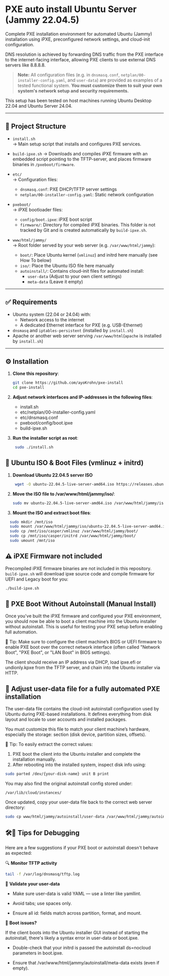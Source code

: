 # PXE auto install Ubuntu Server (Jammy 22.04.5)

Complete PXE installation environment for automated Ubuntu (Jammy) installation using iPXE, preconfigured network settings, and cloud-init configuration.

DNS resolution is achieved by forwarding DNS traffic from the PXE interface to the internet-facing interface, 
allowing PXE clients to use external DNS servers like 8.8.8.8. 

> **Note:** All configuration files (e.g. in `dnsmasq.conf`, `netplan/00-installer-config.yaml`, and `user-data`) are provided as examples of a tested functional system.
> **You must customize them to suit your own system's network setup and security requirements.**

This setup has been tested on host machines running Ubuntu Desktop 22.04 and Ubuntu Server 24.04.

---

## 📁 Project Structure

- `install.sh`  
  → Main setup script that installs and configures PXE services.
- `build-ipxe.sh`
   → Downloads and compiles iPXE firmware with an embedded script pointing to the TFTP-server, and places firmware binaries in `/pxeboot/firmware`.

- `etc/`  
  → Configuration files:
  - `dnsmasq.conf`: PXE DHCP/TFTP server settings    
  - `netplan/00-installer-config.yaml`: Static network configuration

- `pxeboot/`  
  → iPXE bootloader files:
  - `config/boot.ipxe`: iPXE boot script  
  - `firmware/`: Directory for compiled iPXE binaries. This folder is not tracked by   Git and is created automatically by `build-ipxe.sh`.

- `www/html/jammy/`  
  → Root folder served by your web server (e.g. `/var/www/html/jammy`):
  - `boot/`: Place Ubuntu kernel (`vmlinuz`) and initrd here manually (see How To      below) 
  - `iso/`: Place the Ubuntu ISO file here manually  
  - `autoinstall/`: Contains cloud-init files for automated install:
    - `user-data` (Adjust to your own client settings)
    - `meta-data` (Leave it empty)

---

## ✅ Requirements

- Ubuntu system (22.04 or 24.04) with:
  - Network access to the internet
  - A dedicated Ethernet interface for PXE (e.g. USB-Ethernet)
- `dnsmasq` and `iptables-persistent` (installed by `install.sh`)
- Apache or another web server serving `/var/www/html`(`apache` is installed by `install.sh`)

---

## ⚙️ Installation

1. **Clone this repository**:

   ```bash
   git clone https://github.com/ayoKrohn/pxe-install
   cd pxe-install
   ```

3. **Adjust network interfaces and IP-addresses in the following files**:
   - install.sh
   - etc/netplan/00-installer-config.yaml
   - etc/dnsmasq.conf
   - pxeboot/config/boot.ipxe
   - build-ipxe.sh

4. **Run the installer script as root**:

   ```bash
    sudo ./install.sh
   ```
   
## 💾 Ubuntu ISO & Boot Files (vmlinuz + initrd)

1. **Download Ubuntu 22.04.5 server ISO**

   ```bash
    wget -O ubuntu-22.04.5-live-server-amd64.iso https://releases.ubuntu.com/22.04/      ubuntu-22.04.5-live-server-amd64.iso
   ```
   
3. **Move the ISO file to /var/www/html/jammy/iso/**:

   ```bash
   sudo mv ubuntu-22.04.5-live-server-amd64.iso /var/www/html/jammy/iso
   ```

4. **Mount the ISO and extract boot files**:
  
  ```bash
    sudo mkdir /mnt/iso
    sudo mount /var/www/html/jammy/iso/ubuntu-22.04.5-live-server-amd64.iso /mnt/iso
    sudo cp /mnt/iso/casper/vmlinuz /var/www/html/jammy/boot/
    sudo cp /mnt/iso/casper/initrd /var/www/html/jammy/boot/
    sudo umount /mnt/iso
```

## ⚠️ iPXE Firmware not included

Precompiled iPXE firmware binaries are not included in this repository.
`build-ipxe.sh` will download ipxe source code and compile firmware for UEFI and Legacy boot for you: 

```bash
./build-ipxe.sh
```

## 🚀 PXE Boot Without Autoinstall (Manual Install)

Once you've built the iPXE firmware and configured your PXE environment, you should now be able to boot a client machine into the Ubuntu installer without autoinstall. This is useful for testing your PXE setup before enabling full automation.

📌 Tip:
Make sure to configure the client machine’s BIOS or UEFI firmware to enable PXE boot over the correct network interface (often called "Network Boot", "PXE Boot", or "LAN Boot" in BIOS settings).

The client should receive an IP address via DHCP, load ipxe.efi or undionly.kpxe from the TFTP server, and chain into the Ubuntu installer via HTTP.

## 📝 Adjust user-data file for a fully automated PXE installation

The user-data file contains the cloud-init autoinstall configuration used by Ubuntu during PXE-based installations. It defines everything from disk layout and locale to user accounts and installed packages.

You must customize this file to match your client machine’s hardware, especially the storage: section (disk device, partition sizes, offsets).

📌 Tip: To easily extract the correct values:
1. PXE boot the client into the Ubuntu installer and complete the installation manually.
2. After rebooting into the installed system, inspect disk info using:

```bash
sudo parted /dev/{your-disk-name} unit B print
```

You may also find the original autoinstall config stored under:

`/var/lib/cloud/instances/`

Once updated, copy your user-data file back to the correct web server directory:

```bash
sudo cp www/html/jammy/autoinstall/user-data /var/www/html/jammy/autoinstall/
```

## 🛠️🐧 Tips for Debugging

Here are a few suggestions if your PXE boot or autoinstall doesn't behave as expected:

🔍 **Monitor TFTP activity**

```bash
tail -f /var/log/dnsmasq/tftp.log
```

📄 **Validate your user-data**

- Make sure user-data is valid YAML — use a linter like yamllint.

- Avoid tabs; use spaces only.

- Ensure all id: fields match across partition, format, and mount.

🧪 **Boot issues?**

If the client boots into the Ubuntu installer GUI instead of starting the autoinstall, there's likely a syntax error in user-data or boot.ipxe.

- Double-check that your initrd is passed the autoinstall ds=nocloud parameters in boot.ipxe.

- Ensure that /var/www/html/jammy/autoinstall/meta-data exists (even if empty).
